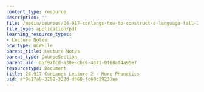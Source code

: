 ```yaml
---
content_type: resource
description: ''
file: /media/courses/24-917-conlangs-how-to-construct-a-language-fall-2018/af9a17a93298332dd868fc60c29231aa_MIT24_917f18_lec2_phonet2.pdf
file_type: application/pdf
learning_resource_types:
- Lecture Notes
ocw_type: OCWFile
parent_title: Lecture Notes
parent_type: CourseSection
parent_uid: d5f97fcd-a30e-cbc6-4371-0f68af4a95e7
resourcetype: Document
title: 24.917 ConLangs Lecture 2 - More Phonetics
uid: af9a17a9-3298-332d-d868-fc60c29231aa
---
```


